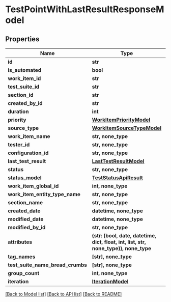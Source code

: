 # TestPointWithLastResultResponseModel


## Properties
Name | Type | Description | Notes
------------ | ------------- | ------------- | -------------
**id** | **str** |  | 
**is_automated** | **bool** |  | 
**work_item_id** | **str** |  | 
**test_suite_id** | **str** |  | 
**section_id** | **str** |  | 
**created_by_id** | **str** |  | 
**duration** | **int** |  | 
**priority** | [**WorkItemPriorityModel**](WorkItemPriorityModel.md) |  | 
**source_type** | [**WorkItemSourceTypeModel**](WorkItemSourceTypeModel.md) |  | 
**work_item_name** | **str, none_type** |  | [optional] 
**tester_id** | **str, none_type** |  | [optional] 
**configuration_id** | **str, none_type** |  | [optional] 
**last_test_result** | [**LastTestResultModel**](LastTestResultModel.md) |  | [optional] 
**status** | **str, none_type** |  | [optional] 
**status_model** | [**TestStatusApiResult**](TestStatusApiResult.md) |  | [optional] 
**work_item_global_id** | **int, none_type** |  | [optional] 
**work_item_entity_type_name** | **str, none_type** |  | [optional] 
**section_name** | **str, none_type** |  | [optional] 
**created_date** | **datetime, none_type** |  | [optional] 
**modified_date** | **datetime, none_type** |  | [optional] 
**modified_by_id** | **str, none_type** |  | [optional] 
**attributes** | **{str: (bool, date, datetime, dict, float, int, list, str, none_type)}, none_type** |  | [optional] 
**tag_names** | **[str], none_type** |  | [optional] 
**test_suite_name_bread_crumbs** | **[str], none_type** |  | [optional] 
**group_count** | **int, none_type** |  | [optional] 
**iteration** | [**IterationModel**](IterationModel.md) |  | [optional] 

[[Back to Model list]](../README.md#documentation-for-models) [[Back to API list]](../README.md#documentation-for-api-endpoints) [[Back to README]](../README.md)


